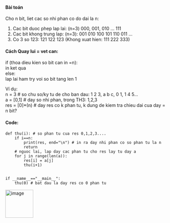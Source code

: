 #### Bài toán
Cho n bit, liet cac so nhi phan co do dai la n:  
1. Cac bit duoc phep lap lai: (n=3) 000, 001, 010 ... 111  
2. Cac bit khong trung lap: (n=3): 001 010 100 101 110 011 ...  
3. Co 3 so 123: 121 122 123 (Khong xuat hien: 111 222 333)  

#### Cách Quay lui = vet can: 
if (thoa dieu kien so bit can in =n):   
    in ket qua   
else:  
    lap lai ham try voi so bit tang len 1   

Ví dụ:  
n = 3     # so chu so/ky tu de cho ban dau: 1 2 3, a b c, 0 1, 1 4 5...  
a = [0,1] # day so nhi phan, trong TH3: 1,2,3  
res = [0]*(n) # day res co k phan tu, k dung de kiem tra chieu dai cua day = n bit?    

#### Code:  
```
def thu(i): # so phan tu cua res 0,1,2,3....
    if i==n:
        print(res, end="\n") # in ra day nhi phan co so phan tu la n
        return 
    # nguoc lai, lap day cac phan tu cho res lay tu day a 
    for j in range(len(a)):
        res[i] = a[j]
        thu(i+1)
    

if __name__=="__main__":
    thu(0) # bat dau la day res co 0 phan tu

```

<img width="87" alt="image" src="https://github.com/user-attachments/assets/a6c691c6-54d5-4a29-9ba3-6f94bdd6f0c0" />
